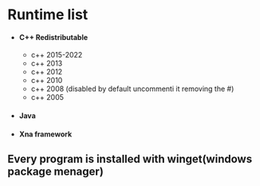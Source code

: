 
# Runtime list

* #### C++ Redistributable 
  + c++ 2015-2022
  + c++ 2013
  + c++ 2012
  + c++ 2010
  + c++ 2008 (disabled by default uncommenti it removing the #) 
  + c++ 2005
* #### Java  
* #### Xna framework    

## Every program is installed with winget(windows package menager)                                
                                             

